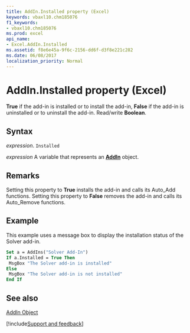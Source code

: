 ```yaml
---
title: AddIn.Installed property (Excel)
keywords: vbaxl10.chm185076
f1_keywords:
- vbaxl10.chm185076
ms.prod: excel
api_name:
- Excel.AddIn.Installed
ms.assetid: f8e6e45a-9f6c-2156-dd6f-d3f8e221c282
ms.date: 06/08/2017
localization_priority: Normal
---
```



# AddIn.Installed property (Excel)

 **True** if the add-in is installed or to install the add-in, **False** if the add-in is uninstalled or to uninstall the add-in. Read/write **Boolean**.


## Syntax

_expression_. `Installed`

_expression_ A variable that represents an **[AddIn](Excel.AddIn.md)** object.


## Remarks

Setting this property to  **True** installs the add-in and calls its Auto_Add functions. Setting this property to **False** removes the add-in and calls its Auto_Remove functions.


## Example

This example uses a message box to display the installation status of the Solver add-in.


```vb
Set a = AddIns("Solver Add-In") 
If a.Installed = True Then 
 MsgBox "The Solver add-in is installed" 
Else 
 MsgBox "The Solver add-in is not installed" 
End If
```


## See also


[AddIn Object](Excel.AddIn.md)

[!include[Support and feedback](~/includes/feedback-boilerplate.md)]